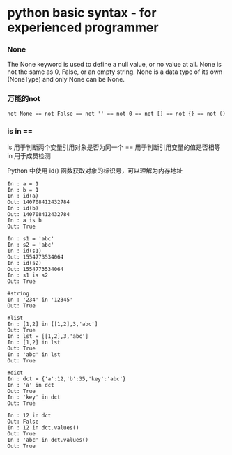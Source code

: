 # python basic syntax - for experienced programmer

### None
The None keyword is used to define a null value, or no value at all.
None is not the same as 0, False, or an empty string. None is a data type of its own (NoneType) and only None can be None.

### 万能的not
```
not None == not False == not '' == not 0 == not [] == not {} == not ()
```

### is in ==
is 用于判断两个变量引用对象是否为同一个
== 用于判断引用变量的值是否相等
in 用于成员检测

Python 中使用 id() 函数获取对象的标识号，可以理解为内存地址
```
In : a = 1
In : b = 1
In : id(a)
Out: 140708412432784
In : id(b)
Out: 140708412432784
In : a is b
Out: True

In : s1 = 'abc'
In : s2 = 'abc'
In : id(s1)
Out: 1554773534064
In : id(s2)
Out: 1554773534064
In : s1 is s2
Out: True
```
```
#string
In : '234' in '12345'
Out: True

#list
In : [1,2] in [[1,2],3,'abc']
Out: True
In : lst = [[1,2],3,'abc']
In : [1,2] in lst
Out: True
In : 'abc' in lst
Out: True

#dict
In : dct = {'a':12,'b':35,'key':'abc'}
In : 'a' in dct
Out: True
In : 'key' in dct
Out: True

In : 12 in dct
Out: False
In : 12 in dct.values()
Out: True
In : 'abc' in dct.values()
Out: True
```


